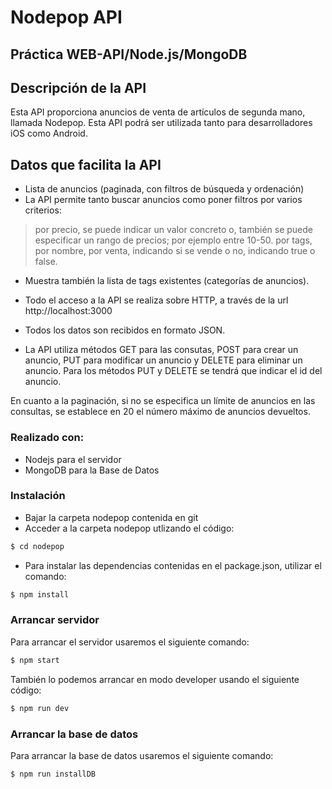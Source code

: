 # Nodepop API

## Práctica WEB-API/Node.js/MongoDB

## Descripción de la API

Esta API proporciona anuncios de venta de artículos de segunda mano, llamada Nodepop. Esta API podrá ser utilizada tanto para desarrolladores iOS como Android.

## Datos que facilita la API

- Lista de anuncios (paginada, con filtros de búsqueda y ordenación)
- La API permite tanto buscar anuncios como poner filtros por varios criterios:
> por precio, se puede indicar un valor concreto o,
> también se puede especificar un rango de precios; por ejemplo entre 10-50.
> por tags,
> por nombre, 
> por venta, indicando si se vende o no, indicando true o false.

- Muestra también la lista de tags existentes (categorías de anuncios).


- Todo el acceso a la API se realiza sobre HTTP, a través de la url http://localhost:3000
- Todos los datos son recibidos en formato JSON.
- La API utiliza métodos GET para las consutas, POST para crear un anuncio, PUT para modificar un anuncio y DELETE para eliminar un anuncio. Para los métodos PUT y DELETE se tendrá que indicar el id del anuncio.

En cuanto a la paginación, si no se especifica un límite de anuncios en las consultas, se establece en 20 el número máximo de anuncios devueltos.

### Realizado con:

- Nodejs para el servidor
- MongoDB para la Base de Datos

### Instalación

- Bajar la carpeta nodepop contenida en git
- Acceder a la carpeta nodepop utlizando el código: 
```sh
$ cd nodepop
```
- Para instalar las dependencias contenidas en el package.json, utilizar el comando:
```sh
$ npm install
```

### Arrancar servidor
Para arrancar el servidor usaremos el siguiente comando:
```sh
$ npm start
```
También lo podemos arrancar en modo developer usando el siguiente código:
```sh
$ npm run dev
```

### Arrancar la base de datos
Para arrancar la base de datos usaremos el siguiente comando:
```sh
$ npm run installDB
```
